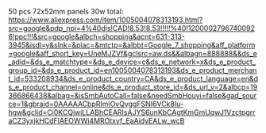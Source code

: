 50 pcs 72x52mm panels 30w total:
https://www.aliexpress.com/item/1005004078313193.html?src=google&pdp_npi=4%40dis!CAD!8.53!8.53!!!!!%40!12000027967400926!ppc!!!&src=google&albch=shopping&acnt=631-313-3945&isdl=y&slnk=&plac=&mtctp=&albbt=Google_7_shopping&aff_platform=google&aff_short_key=UneMJZVf&gclsrc=aw.ds&&albagn=888888&&ds_e_adid=&ds_e_matchtype=&ds_e_device=c&ds_e_network=x&ds_e_product_group_id=&ds_e_product_id=en1005004078313193&ds_e_product_merchant_id=533208934&ds_e_product_country=CA&ds_e_product_language=en&ds_e_product_channel=online&ds_e_product_store_id=&ds_url_v=2&albcp=19366866438&albag=&isSmbAutoCall=false&needSmbHouyi=false&gad_source=1&gbraid=0AAAAACbpRImiOvQyggFSNI6VCk8Iu-hgw&gclid=Cj0KCQjwiLLABhCEARIsAJYS6unKbCAgtKmGmUqwJ1VzctpgrraCZ3yxjkHCdFlAEOWWi4MROtxyf_EaAidyEALw_wcB

